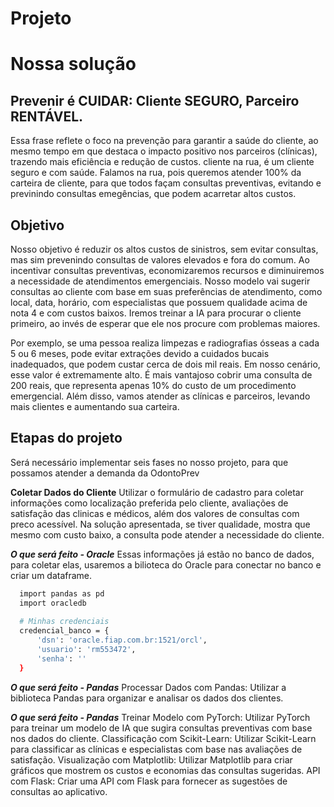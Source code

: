 
# Projeto

# Nossa solução

## Prevenir é CUIDAR: Cliente SEGURO, Parceiro RENTÁVEL.

Essa frase reflete o foco na prevenção para garantir a saúde do cliente, ao mesmo tempo em que destaca o impacto 
positivo nos parceiros (clínicas), trazendo mais eficiência e redução de custos. cliente na rua, é um cliente seguro e com saúde.
Falamos na rua, pois queremos atender 100% da carteira de cliente, para que todos façam consultas preventivas, evitando e previnindo 
consultas emegências, que podem acarretar altos custos.

## Objetivo

Nosso objetivo é reduzir os altos custos de sinistros, sem evitar consultas, mas sim prevenindo consultas de valores elevados e fora do comum. 
Ao incentivar consultas preventivas, economizaremos recursos e diminuiremos a necessidade de atendimentos emergenciais.
Nosso modelo vai sugerir consultas ao cliente com base em suas preferências de atendimento, como local, data, horário, 
com especialistas que possuem qualidade acima de nota 4 e com custos baixos. Iremos treinar a IA para procurar o cliente primeiro, 
ao invés de esperar que ele nos procure com problemas maiores.

Por exemplo, se uma pessoa realiza limpezas e radiografias ósseas a cada 5 ou 6 meses, pode evitar extrações devido a cuidados bucais 
inadequados, que podem custar cerca de dois mil reais. Em nosso cenário, esse valor é extremamente alto. É mais vantajoso cobrir uma consulta de 200 reais, que representa apenas 10% do custo de um procedimento emergencial.
Além disso, vamos atender as clínicas e parceiros, levando mais clientes e aumentando sua carteira.

## Etapas do projeto

Será necessário implementar seis fases no nosso projeto, para que possamos atender a demanda da OdontoPrev

**Coletar Dados do Cliente**
Utilizar o formulário de cadastro para coletar informações como localização preferida pelo cliente, avaliações de satisfação das clinicas e médicos, além dos valores de consultas com preco acessível. Na solução apresentada, se tiver qualidade, mostra que mesmo com custo baixo, a consulta pode atender a necessidade do cliente.

***O que será feito - Oracle***
Essas informações já estão no banco de dados, para coletar elas, usaremos a bilioteca do Oracle para conectar no banco e criar um dataframe.

```bash
  import pandas as pd
  import oracledb
  
  # Minhas credenciais
  credencial_banco = {
      'dsn': 'oracle.fiap.com.br:1521/orcl',
      'usuario': 'rm553472',
      'senha': ''
  }
```

***O que será feito - Pandas***
Processar Dados com Pandas: Utilizar a biblioteca Pandas para organizar e analisar os dados dos clientes.




***O que será feito - Pandas***
Treinar Modelo com PyTorch: Utilizar PyTorch para treinar um modelo de IA que sugira consultas preventivas com base nos dados do cliente.
Classificação com Scikit-Learn: Utilizar Scikit-Learn para classificar as clínicas e especialistas com base nas avaliações de satisfação.
Visualização com Matplotlib: Utilizar Matplotlib para criar gráficos que mostrem os custos e economias das consultas sugeridas.
API com Flask: Criar uma API com Flask para fornecer as sugestões de consultas ao aplicativo.
